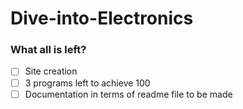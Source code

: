# Dive-into-Electronics

### What all is left?

- [ ] Site creation
- [ ] 3 programs left to achieve 100 
- [ ] Documentation in terms of readme file to be made
